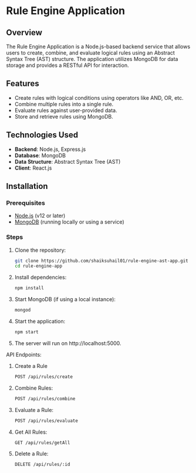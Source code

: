 # Rule Engine Application

## Overview
The Rule Engine Application is a Node.js-based backend service that allows users to create, combine, and evaluate logical rules using an Abstract Syntax Tree (AST) structure. The application utilizes MongoDB for data storage and provides a RESTful API for interaction.

## Features
- Create rules with logical conditions using operators like AND, OR, etc.
- Combine multiple rules into a single rule.
- Evaluate rules against user-provided data.
- Store and retrieve rules using MongoDB.

## Technologies Used
- **Backend**: Node.js, Express.js
- **Database**: MongoDB
- **Data Structure**: Abstract Syntax Tree (AST)
- **Client**: React.js 

## Installation

### Prerequisites
- [Node.js](https://nodejs.org/) (v12 or later)
- [MongoDB](https://www.mongodb.com/) (running locally or using a service)

### Steps
1. Clone the repository:
   ```bash
   git clone https://github.com/shaiksuhail01/rule-engine-ast-app.git
   cd rule-engine-app

2. Install dependencies:
    ```bash
    npm install
3. Start MongoDB (if using a local instance):
    ```bash
    mongod
4. Start the application:
    ```bash
    npm start
5. The server will run on http://localhost:5000.


API Endpoints:

1. Create a Rule
    ```bash
    POST /api/rules/create
   
2. Combine Rules:
    ```bash
    POST /api/rules/combine
    
3. Evaluate a Rule:
    ```bash
    POST /api/rules/evaluate


4. Get All Rules:
    ```bash
    GET /api/rules/getAll


5. Delete a Rule:
    ```bash
    DELETE /api/rules/:id




